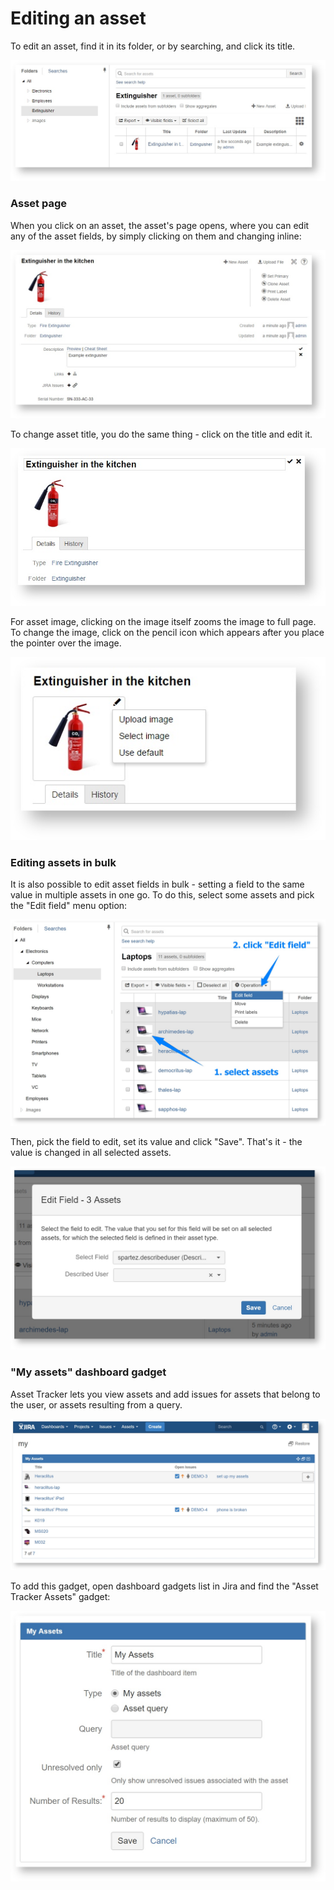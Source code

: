 # Editing an asset

To edit an asset, find it in its folder, or by searching, and click its title.

![](../.gitbook/assets/list.jpeg)

### Asset page

When you click on an asset, the asset's page opens, where you can edit any of the asset fields, by simply clicking on them and changing inline:

![](../.gitbook/assets/edit-description.jpeg)

To change asset title, you do the same thing - click on the title and edit it.

![](../.gitbook/assets/edit-title.jpeg)

For asset image, clicking on the image itself zooms the image to full page. To change the image, click on the pencil icon which appears after you place the pointer over the image.

![](../.gitbook/assets/edit-image.jpeg)

### Editing assets in bulk

It is also possible to edit asset fields in bulk - setting a field to the same value in multiple assets in one go. To do this, select some assets and pick the "Edit field" menu option:

![](../.gitbook/assets/image%20%285%29.png)

Then, pick the field to edit, set its value and click "Save". That's it - the value is changed in all selected assets.

![](../.gitbook/assets/image%20%2812%29.png)

### "My assets" dashboard gadget

Asset Tracker lets you view assets and add issues for assets that belong to the user, or assets resulting from a query.

![](../.gitbook/assets/image%20%2814%29.png)

To add this gadget, open dashboard gadgets list in Jira and find the "Asset Tracker Assets" gadget:

![](../.gitbook/assets/image%20%2858%29.png)

